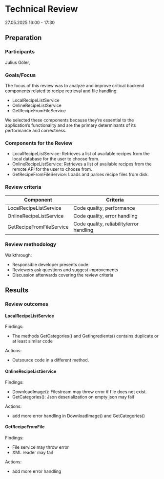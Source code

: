 # Technical Review
27.05.2025 16:00 - 17:30

## Preparation
### Participants
Julius Göler, 

### Goals/Focus
The focus of this review was to analyze and improve critical backend components related to recipe retrieval and file handling:
- LocalRecipeListService
- OnlineRecipeListService
- GetRecipeFromFileService

We selected these components because they’re essential to the application’s functionality and are the primary determinants of its performance and correctness.

### Components for the Review
 - LocalRecipeListService: Retrieves a list of available recipes from the local database for the user to choose from.
 - OnlineRecipeListService: Retrieves a list of available recipes from the remote API for the user to choose from.
 - GetRecipeFromFileService: Loads and parses recipe files from disk.

### Review criteria
| Component                | Criteria |
|--------------------------|----------|
| LocalRecipeListService   | Code quality, performance |
| OnlineRecipeListService  | Code quality, error handling |
| GetRecipeFromFileService | Code quality, reliability/error handling |

### Review methodology
Walkthrough:
 - Responsible developer presents code
 - Reviewers ask questions and suggest improvements
 - Discussion afterwards covering the review criteria

## Results
### Review outcomes
#### LocalRecipeListService

Findings:
 - The methods GetCategories() and GetIngredients() contains duplicate or at least similar code

Actions:
 - Outsource code in a different method.
 
#### OnlineRecipeListService

Findings:
  - DownloadImage(): Filestream may throw error if file does not exist.
  - GetCategories(): Json deserialization on empty json may fail

Actions:
 - add more error handling in DownloadImage() and GetCategories()

#### GetRecipeFromFile

Findings:
  - File service may throw error
  - XML reader may fail

Actions:
 - add more error handling


